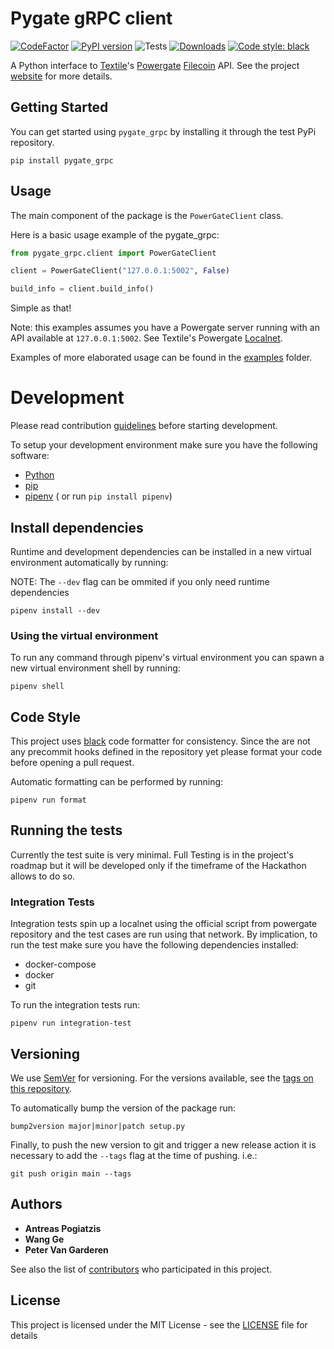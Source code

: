 # Pygate gRPC client

[![CodeFactor](https://www.codefactor.io/repository/github/pygate/pygate-grpc/badge)](https://www.codefactor.io/repository/github/pygate/pygate-grpc)
[![PyPI version](https://badge.fury.io/py/pygate-grpc.svg)](https://badge.fury.io/py/pygate-grpc)
![Tests](https://github.com/pygate/pygate-gRPC/workflows/Tests/badge.svg)
[![Downloads](https://pepy.tech/badge/pygate-grpc)](https://pepy.tech/project/pygate-grpc)
[![Code style: black](https://img.shields.io/badge/code%20style-black-000000.svg)](https://github.com/psf/black)

A Python interface to [Textile](https://textile.io/)'s [Powergate](https://docs.textile.io/powergate/) [Filecoin](https://filecoin.io/) API. See the project [website](http://pygate.tech) for more details.

## Getting Started

You can get started using `pygate_grpc` by installing it through the test PyPi repository.

```
pip install pygate_grpc
```

## Usage

The main component of the package is the `PowerGateClient` class.

Here is a basic usage example of the pygate_grpc:

```python
from pygate_grpc.client import PowerGateClient

client = PowerGateClient("127.0.0.1:5002", False)

build_info = client.build_info()
```

Simple as that!

Note: this examples assumes you have a Powergate server running with an API available at `127.0.0.1:5002`. See Textile's Powergate [Localnet](https://docs.textile.io/powergate/localnet/).

Examples of more elaborated usage can be found in the [examples](./examples/)  folder.

# Development

Please read contribution [guidelines](CONTRIBUTING.md) before starting development.

To setup your development environment make sure you have the following software:

- [Python](https://www.python.org/downloads/release/python-370/)
- [pip](https://pip.pypa.io/en/stable/installing/)
- [pipenv](https://pypi.org/project/pipenv/) ( or run `pip install pipenv`)

## Install dependencies

Runtime and development dependencies can be installed in a new virtual environment automatically by running:

NOTE: The `--dev` flag can be ommited if you only need runtime dependencies
```
pipenv install --dev
```

### **Using the virtual environment**

To run any command through pipenv's virtual environment you can spawn a new virtual environment shell by running:

```
pipenv shell
```

## Code Style

This project uses [black](https://pypi.org/project/black/) code formatter for consistency. Since the are not any precommit hooks defined in the repository yet please format your code before opening a pull request.

Automatic formatting can be performed by running:
```
pipenv run format
```

## Running the tests

Currently the test suite is very minimal. Full Testing is in the project's roadmap but it will be developed only if the timeframe of the Hackathon allows to do so.

### **Integration Tests**

Integration tests spin up a localnet using the official script from powergate repository and the test cases are run using that network. By implication, to run the test make sure you have the following dependencies installed:

- docker-compose
- docker
- git

To run the integration tests run:

```
pipenv run integration-test
```

## Versioning

We use [SemVer](http://semver.org/) for versioning. For the versions available, see the [tags on this repository](https://github.com/apogiatzis/powsolver/tags).

To automatically bump the version of the package run:
```
bump2version major|minor|patch setup.py
```

Finally, to push the new version to git and trigger a new release action it is necessary to add the `--tags` flag at the time of pushing. i.e.:
```
git push origin main --tags
```

## Authors

* **Antreas Pogiatzis**
* **Wang Ge**
* **Peter Van Garderen**


See also the list of [contributors](https://github.com/pygate/pygate-gRPC/graphs/contributors) who participated in this project.

## License

This project is licensed under the MIT License - see the [LICENSE](LICENSE) file for details
